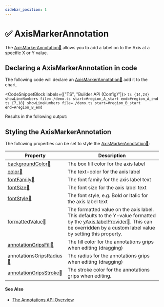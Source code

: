 ```yaml
---
sidebar_position: 1
---
```


# ✅ AxisMarkerAnnotation

The [AxisMarkerAnnotation:blue_book:](https://www.scichart.com/documentation/js/current/typedoc/classes/axismarkerannotation.html) allows you to add a label on to the Axis at a specific X or Y value.

<CenteredImageWrapper 
    src="/images/Annotations_AxisMarkerAnnotation.png"
/>

Declaring a AxisMarkerAnnotation in code
----------------------------------------

The following code will declare an [AxisMarkerAnnotation:blue_book:](https://www.scichart.com/documentation/js/current/typedoc/classes/axismarkerannotation.html) add it to the chart.

<CodeSnippetBlock labels={["TS", "Builder API (Config)"]}>
    ```ts {14,24} showLineNumbers file=./demo.ts start=#region_A_start end=#region_A_end
    ```
    ```ts {7,18} showLineNumbers file=./demo.ts start=#region_B_start end=#region_B_end
    ```
</CodeSnippetBlock>

Results in the following output: 

<LiveDocSnippet name="./demo" />

Styling the AxisMarkerAnnotation
--------------------------------

The following properties can be set to style the [AxisMarkerAnnotation:blue_book:](https://www.scichart.com/documentation/js/current/typedoc/classes/axismarkerannotation.html):

| **Property** | **Description** |
|--------------|-----------------|
| [backgroundColor:blue_book:](https://www.scichart.com/documentation/js/current/typedoc/classes/axismarkerannotation.html#backgroundColor) | The box fill color for the axis label |
| [color:blue_book:](https://www.scichart.com/documentation/js/current/typedoc/classes/axismarkerannotation.html#color) | The text-color for the axis label |
| [fontFamily:blue_book:](https://www.scichart.com/documentation/js/current/typedoc/classes/axismarkerannotation.html#fontfamily) | The font family for the axis label text |
| [fontSize:blue_book:](https://www.scichart.com/documentation/js/current/typedoc/classes/axismarkerannotation.html#fontSize) | The font size for the axis label text |
| [fontStyle:blue_book:](https://www.scichart.com/documentation/js/current/typedoc/classes/axismarkerannotation.html#fontStyle) | The font style, e.g. Bold or Italic for the axis label text |
| [formattedValue:blue_book:](https://www.scichart.com/documentation/js/current/typedoc/classes/axismarkerannotation.html#formattedvalue) | The formatted value on the axis label. This defaults to the Y-value formatted by the [yAxis.labelProvider:blue_book:](https://www.scichart.com/documentation/js/current/typedoc/classes/axisbase2d.html#labelprovider). This can be overridden by a custom label value by setting this property. |
| [annotationGripsFill:blue_book:](https://www.scichart.com/documentation/js/current/typedoc/classes/axismarkerannotation.html#annotationsgripsfill) | The fill color for the annotations grips when editing (dragging) |
| [annotationsGripsRadius:blue_book:](https://www.scichart.com/documentation/js/current/typedoc/classes/axismarkerannotation.html#annotationsgripsradius) | The radius for the annotations grips when editing (dragging) |
| [annotationGripsStroke:blue_book:](https://www.scichart.com/documentation/js/current/typedoc/classes/axismarkerannotation.html#annotationsgripsstroke) | The stroke color for the annotations grips when editing. |

#### See Also

* [The Annotations API Overview](../axis-marker-annotation-overview/)